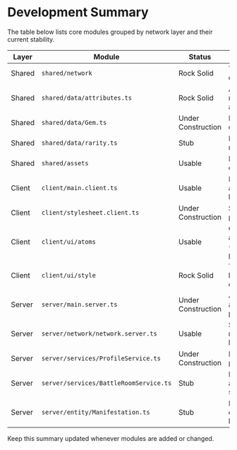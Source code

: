 # Development Summary

The table below lists core modules grouped by network layer and their current stability.

| Layer   | Module                                   | Status             | Notes |
|--------|------------------------------------------|--------------------|-------|
|Shared|`shared/network`|Rock Solid|Typed event definitions|
|Shared|`shared/data/attributes.ts`|Rock Solid|Attribute metadata and helpers|
|Shared|`shared/data/Gem.ts`|Under Construction|Basic types only|
|Shared|`shared/data/rarity.ts`|Stub|Placeholder rarity enums|
|Shared|`shared/assets`|Usable|Image asset constants|
|Client|`client/main.client.ts`|Usable|Entry point and UI bootstrap|
|Client|`client/stylesheet.client.ts`|Under Construction|StyleSheet prototype|
|Client|`client/ui/atoms`|Usable|Core UI atoms (buttons, panels)|
|Client|`client/ui/style`|Rock Solid|Tokenized layout and colors|
|Server|`server/main.server.ts`|Under Construction|Joins players and loads profiles|
|Server|`server/network/network.server.ts`|Usable|Server network handlers|
|Server|`server/services/ProfileService.ts`|Under Construction|Loads player profiles|
|Server|`server/services/BattleRoomService.ts`|Stub|Matchmaking and teleport skeleton|
|Server|`server/entity/Manifestation.ts`|Stub|Placeholder creation logic|

Keep this summary updated whenever modules are added or changed.
